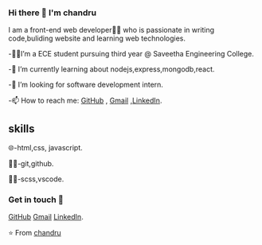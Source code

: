 ### Hi there 👋 I'm chandru

I am a front-end web developer👨‍💻 who is passionate in writing code,buliding website and learning web technologies.



-👨‍🎓I’m a ECE student pursuing third year @ Saveetha Engineering College.

-🌱 I’m currently learning about  nodejs,express,mongodb,react.

-👯 I’m looking for software development intern.

-📫 How to reach me: [GitHub](https://github.com/B-chandru/) , [Gmail](mailto:thidrkavikanchandru@gmail.com) ,[LinkedIn](https://www.linkedin.com/in/chandru-Bose).

## skills

🌐-html,css, javascript.

🕵️‍♂️-git,github.

👨‍🔧-scss,vscode.

### Get in touch 🙂

[GitHub](https://github.com/B-chandru/)  [Gmail](mailto:thidrkavikanchandru@gmail.com) [LinkedIn](https://www.linkedin.com/in/chandru-Bose).


 ⭐ From [chandru](https://github.com/B-chandru/)




